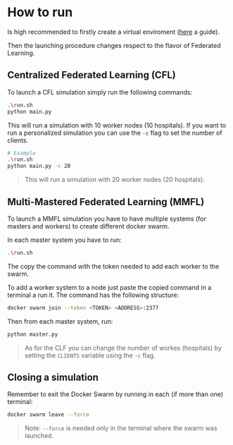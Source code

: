 # How to run

Is high recommended to firstly create a virtual enviroment ([here](https://www.freecodecamp.org/news/how-to-setup-virtual-environments-in-python/) a guide).

Then the launching procedure changes respect to the flavor of Federated Learning.

## Centralized Federated Learning (CFL)

To launch a CFL simulation simply run the following commands:

```bash
.\run.sh
python main.py
```

This will run a simulation with 10 worker nodes (10 hospitals). If you want to run a personalized simulation you can use the `-c` flag to set the number of clients.

```bash
# Example
.\run.sh
python main.py -c 20 
```

> This will run a simulation with 20 worker nodes (20 hospitals).

## Multi-Mastered Federated Learning (MMFL)

To launch a MMFL simulation you have to have multiple systems (for masters and workers) to create different docker swarm.

In each master system you have to run:

```bash
.\run.sh
```

The copy the command with the token needed to add each worker to the swarm.

To add a worker system to a node just paste the copied command in a terminal a run it. The command has the following structure:

```bash
docker swarm join --token <TOKEN> <ADDRESS>:2377
```
Then from each master system, run:

```bash
python master.py
```

> As for the CLF you can change the number of workes (hospitals) by setting the `CLIENTS` variable using the `-c` flag.

## Closing a simulation

Remember to exit the Docker Swarm by running in each (if more than one) terminal:

```bash
docker swarm leave --force
```

> Note: `--force` is needed only in the terminal where the swarm was launched.